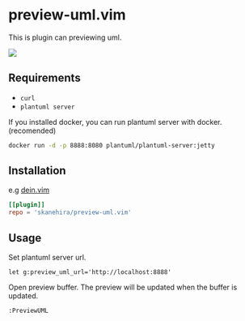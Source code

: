 # preview-uml.vim
This is plugin can previewing uml.

![](https://i.imgur.com/9Uyr1xC.gif)

## Requirements
- `curl`
- `plantuml server`

If you installed docker, you can run plantuml server with docker.(recomended)

```sh
docker run -d -p 8888:8080 plantuml/plantuml-server:jetty
```

## Installation
e.g [dein.vim](https://github.com/Shougo/dein.vim)

```toml
[[plugin]]
repo = 'skanehira/preview-uml.vim'
```

## Usage
Set plantuml server url.

```
let g:preview_uml_url='http://localhost:8888'
```

Open preview buffer.
The preview will be updated when the buffer is updated.

```
:PreviewUML
```
